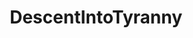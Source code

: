---
title: DescentIntoTyranny
crosslinks:
- conspiracy
- TargetedEnergyWeapons
- editorialcartoons
- sorceryofthespectacle
- Electromagnetics
- news
- NewSlangTerms
- FUCK_United_Airlines
---